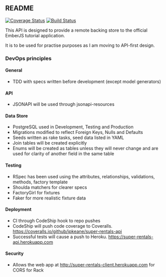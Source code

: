 ## README
[![Coverage Status](https://coveralls.io/repos/jpkeane/super-rentals-api/badge.svg?branch=master&service=github)](https://coveralls.io/github/jpkeane/super-rentals-api?branch=master)
[![Build Status](https://codeship.com/projects/e1327510-9cd7-0133-9aee-22509ada1533/status?branch=master)](https://codeship.com/projects/127273)

This API is designed to provide a remote backing store to the official EmberJS tutorial application.

It is to be used for practise purposes as I am moving to API-first design.

### DevOps principles

#### General
- TDD with specs written before development (except model generators)

#### API
- JSONAPI will be used through jsonapi-resources

#### Data Store
- PostgreSQL used in Development, Testing and Production
- Migrations modified to reflect Foreign Keys, Nulls and Defaults
- Seeds written as rake tasks, seed data listed in YAML
- Join tables will be created explicitly
- Enums will be created as tables unless they will never change and are used for clarity of another field in the same table

#### Testing
- RSpec has been used using the attributes, relationships, validations, methods, factory template
- Shoulda matchers for clearer specs
- FactoryGirl for fixtures
- Faker for more realistic fixture data

#### Deployment
- CI through CodeShip hook to repo pushes
- CodeShip will push code coverage to Coveralls. https://coveralls.io/github/jpkeane/super-rentals-api
- Successful tests will cause a push to Heroku. https://super-rentals-api.herokuapp.com

#### Security
- Allows the web app at http://super-rentals-client.herokuapp.com for CORS for Rack

